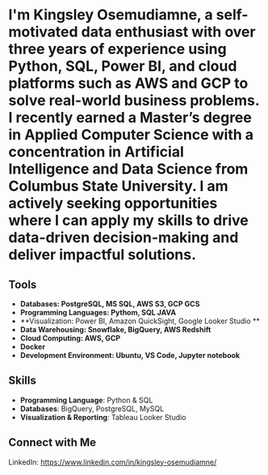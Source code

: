 # I'm Kingsley Osemudiamne, a self-motivated data enthusiast with over three years of experience using Python, SQL, Power BI, and cloud platforms such as AWS and GCP to solve real-world business problems. I recently earned a Master’s degree in Applied Computer Science with a concentration in Artificial Intelligence and Data Science from Columbus State University. I am actively seeking opportunities where I can apply my skills to drive data-driven decision-making and deliver impactful solutions.

## Tools

- **Databases: PostgreSQL, MS SQL, AWS S3, GCP GCS**
- **Programming Languages: Pythom, SQL JAVA**
- **Visualization: Power BI, 	Amazon QuickSight, Google Looker Studio **
- **Data Warehousing: Snowflake, BigQuery, AWS Redshift** 
- **Cloud Computing: AWS, GCP**
- **Docker**
- **Development Environment: Ubuntu, VS Code, Jupyter notebook**

## Skills
- **Programming Language**: Python & SQL
- **Databases**: BigQuery, PostgreSQL, MySQL
- **Visualization & Reporting**: Tableau Looker Studio

## Connect with Me

LinkedIn: https://www.linkedin.com/in/kingsley-osemudiamne/

